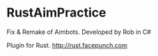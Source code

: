# RustAimPractice
Fix & Remake of Aimbots.
Developed by Rob in C#

Plugin for Rust.
http://rust.facepunch.com

